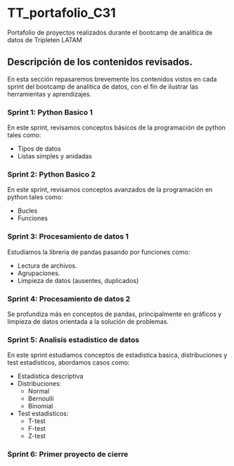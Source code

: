# TT_portafolio_C31
Portafolio de proyectos realizados durante el bootcamp de analítica de datos de Tripleten LATAM

## Descripción de los contenidos revisados.

En esta sección repasaremos brevemente los contenidos vistos en cada sprint del bootcamp de analitica de datos, con el fin de ilustrar las herramientas y aprendizajes.

### Sprint 1: Python Basico 1
En este sprint, revisamos conceptos básicos de la programación de python tales como:
- Tipos de datos
- Listas simples y anidadas

### Sprint 2: Python Basico 2
En este sprint, revisamos conceptos avanzados de la programación en python tales como:
- Bucles
- Funciones

### Sprint 3: Procesamiento de datos 1
Estudiamos la libreria de pandas pasando por funciones como:
- Lectura de archivos.
- Agrupaciones.
- Limpieza de datos (ausentes, duplicados)

### Sprint 4: Procesamiento de datos 2
Se profundiza más en conceptos de pandas, principalmente en gráficos y limpieza de datos orientada a la solución de problemas.

### Sprint 5: Analisis estadistico de datos
En este sprint estudiamos conceptos de estadistica basica, distribuciones y test estadisticos, abordamos casos como:
- Estadistica descriptiva
- Distribuciones:
    - Normal
    - Bernoulli
    - Binomial
- Test estadisticos:
    - T-test
    - F-test
    - Z-test

### Sprint 6: Primer proyecto de cierre
